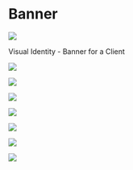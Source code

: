 # Banner

![](z-Attachments/Behance%20Thumbnails-11.jpg)

Visual Identity - Banner for a Client

![](z-Attachments/Final%20Banner%20v1.jpg)

![](z-Attachments/Nathan%20Sky_v2.jpg)

![](z-Attachments/Blue%20Cute%20Playful%20Birthday%20Party%20Kids%20Banner.jpg)

![](z-Attachments/3.png)

![](z-Attachments/Banner%201.png) 

![](z-Attachments/Banner%203.jpg) 

![](z-Attachments/Office%20Collateral%20Design%206-2.jpg)

